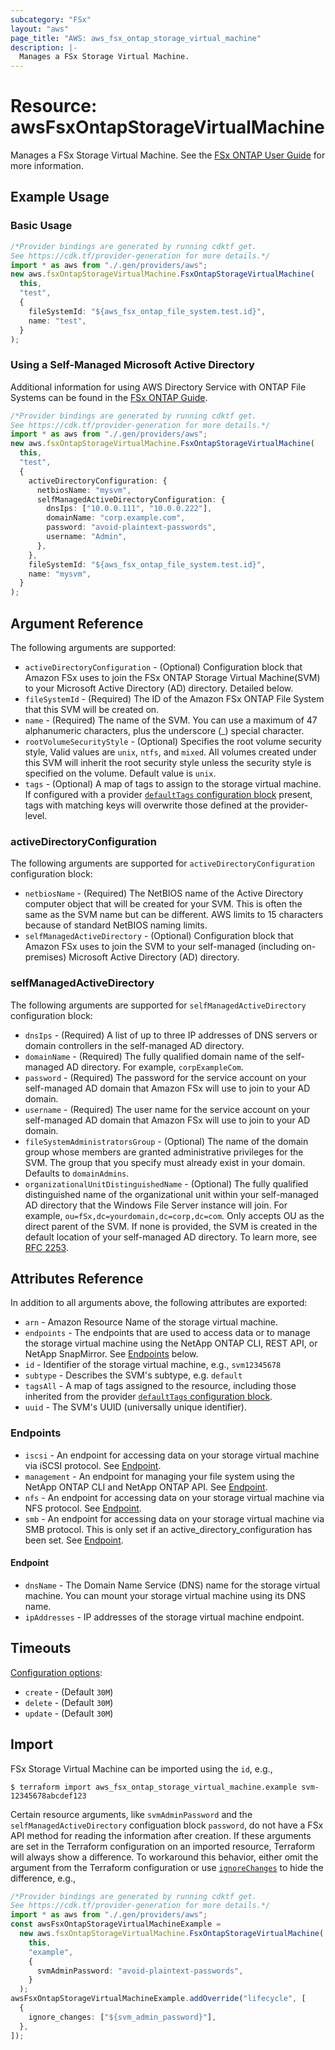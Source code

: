 ```yaml
---
subcategory: "FSx"
layout: "aws"
page_title: "AWS: aws_fsx_ontap_storage_virtual_machine"
description: |-
  Manages a FSx Storage Virtual Machine.
---
```


# Resource: awsFsxOntapStorageVirtualMachine

Manages a FSx Storage Virtual Machine.
See the [FSx ONTAP User Guide](https://docs.aws.amazon.com/fsx/latest/ONTAPGuide/managing-svms.html) for more information.

## Example Usage

### Basic Usage

```typescript
/*Provider bindings are generated by running cdktf get.
See https://cdk.tf/provider-generation for more details.*/
import * as aws from "./.gen/providers/aws";
new aws.fsxOntapStorageVirtualMachine.FsxOntapStorageVirtualMachine(
  this,
  "test",
  {
    fileSystemId: "${aws_fsx_ontap_file_system.test.id}",
    name: "test",
  }
);

```

### Using a Self-Managed Microsoft Active Directory

Additional information for using AWS Directory Service with ONTAP File Systems can be found in the [FSx ONTAP Guide](https://docs.aws.amazon.com/fsx/latest/ONTAPGuide/self-managed-AD.html).

```typescript
/*Provider bindings are generated by running cdktf get.
See https://cdk.tf/provider-generation for more details.*/
import * as aws from "./.gen/providers/aws";
new aws.fsxOntapStorageVirtualMachine.FsxOntapStorageVirtualMachine(
  this,
  "test",
  {
    activeDirectoryConfiguration: {
      netbiosName: "mysvm",
      selfManagedActiveDirectoryConfiguration: {
        dnsIps: ["10.0.0.111", "10.0.0.222"],
        domainName: "corp.example.com",
        password: "avoid-plaintext-passwords",
        username: "Admin",
      },
    },
    fileSystemId: "${aws_fsx_ontap_file_system.test.id}",
    name: "mysvm",
  }
);

```

## Argument Reference

The following arguments are supported:

* `activeDirectoryConfiguration` - (Optional) Configuration block that Amazon FSx uses to join the FSx ONTAP Storage Virtual Machine(SVM) to your Microsoft Active Directory (AD) directory. Detailed below.
* `fileSystemId` - (Required) The ID of the Amazon FSx ONTAP File System that this SVM will be created on.
* `name` - (Required) The name of the SVM. You can use a maximum of 47 alphanumeric characters, plus the underscore (\_) special character.
* `rootVolumeSecurityStyle` - (Optional) Specifies the root volume security style, Valid values are `unix`, `ntfs`, and `mixed`. All volumes created under this SVM will inherit the root security style unless the security style is specified on the volume. Default value is `unix`.
* `tags` - (Optional) A map of tags to assign to the storage virtual machine. If configured with a provider [`defaultTags` configuration block](https://registry.terraform.io/providers/hashicorp/aws/latest/docs#default_tags-configuration-block) present, tags with matching keys will overwrite those defined at the provider-level.

### activeDirectoryConfiguration

The following arguments are supported for `activeDirectoryConfiguration` configuration block:

* `netbiosName` - (Required) The NetBIOS name of the Active Directory computer object that will be created for your SVM. This is often the same as the SVM name but can be different. AWS limits to 15 characters because of standard NetBIOS naming limits.
* `selfManagedActiveDirectory` - (Optional) Configuration block that Amazon FSx uses to join the SVM to your self-managed (including on-premises) Microsoft Active Directory (AD) directory.

### selfManagedActiveDirectory

The following arguments are supported for `selfManagedActiveDirectory` configuration block:

* `dnsIps` - (Required) A list of up to three IP addresses of DNS servers or domain controllers in the self-managed AD directory.
* `domainName` - (Required) The fully qualified domain name of the self-managed AD directory. For example, `corpExampleCom`.
* `password` - (Required) The password for the service account on your self-managed AD domain that Amazon FSx will use to join to your AD domain.
* `username` - (Required) The user name for the service account on your self-managed AD domain that Amazon FSx will use to join to your AD domain.
* `fileSystemAdministratorsGroup` - (Optional) The name of the domain group whose members are granted administrative privileges for the SVM. The group that you specify must already exist in your domain. Defaults to `domainAdmins`.
* `organizationalUnitDistinguishedName` - (Optional) The fully qualified distinguished name of the organizational unit within your self-managed AD directory that the Windows File Server instance will join. For example, `ou=fSx,dc=yourdomain,dc=corp,dc=com`. Only accepts OU as the direct parent of the SVM. If none is provided, the SVM is created in the default location of your self-managed AD directory. To learn more, see [RFC 2253](https://tools.ietf.org/html/rfc2253).

## Attributes Reference

In addition to all arguments above, the following attributes are exported:

* `arn` - Amazon Resource Name of the storage virtual machine.
* `endpoints` - The endpoints that are used to access data or to manage the storage virtual machine using the NetApp ONTAP CLI, REST API, or NetApp SnapMirror. See [Endpoints](#endpoints) below.
* `id` - Identifier of the storage virtual machine, e.g., `svm12345678`
* `subtype` - Describes the SVM's subtype, e.g. `default`
* `tagsAll` - A map of tags assigned to the resource, including those inherited from the provider [`defaultTags` configuration block](https://registry.terraform.io/providers/hashicorp/aws/latest/docs#default_tags-configuration-block).
* `uuid` - The SVM's UUID (universally unique identifier).

### Endpoints

* `iscsi` - An endpoint for accessing data on your storage virtual machine via iSCSI protocol. See [Endpoint](#endpoint).
* `management` - An endpoint for managing your file system using the NetApp ONTAP CLI and NetApp ONTAP API. See [Endpoint](#endpoint).
* `nfs` - An endpoint for accessing data on your storage virtual machine via NFS protocol. See [Endpoint](#endpoint).
* `smb` - An endpoint for accessing data on your storage virtual machine via SMB protocol. This is only set if an active\_directory\_configuration has been set. See [Endpoint](#endpoint).

#### Endpoint

* `dnsName` - The Domain Name Service (DNS) name for the storage virtual machine. You can mount your storage virtual machine using its DNS name.
* `ipAddresses` - IP addresses of the storage virtual machine endpoint.

## Timeouts

[Configuration options](https://developer.hashicorp.com/terraform/language/resources/syntax#operation-timeouts):

* `create` - (Default `30M`)
* `delete` - (Default `30M`)
* `update` - (Default `30M`)

## Import

FSx Storage Virtual Machine can be imported using the `id`, e.g.,

```console
$ terraform import aws_fsx_ontap_storage_virtual_machine.example svm-12345678abcdef123
```

Certain resource arguments, like `svmAdminPassword` and the `selfManagedActiveDirectory` configuation block `password`, do not have a FSx API method for reading the information after creation. If these arguments are set in the Terraform configuration on an imported resource, Terraform will always show a difference. To workaround this behavior, either omit the argument from the Terraform configuration or use [`ignoreChanges`](https://www.terraform.io/docs/configuration/meta-arguments/lifecycle.html#ignore_changes) to hide the difference, e.g.,

```typescript
/*Provider bindings are generated by running cdktf get.
See https://cdk.tf/provider-generation for more details.*/
import * as aws from "./.gen/providers/aws";
const awsFsxOntapStorageVirtualMachineExample =
  new aws.fsxOntapStorageVirtualMachine.FsxOntapStorageVirtualMachine(
    this,
    "example",
    {
      svmAdminPassword: "avoid-plaintext-passwords",
    }
  );
awsFsxOntapStorageVirtualMachineExample.addOverride("lifecycle", [
  {
    ignore_changes: ["${svm_admin_password}"],
  },
]);

```
